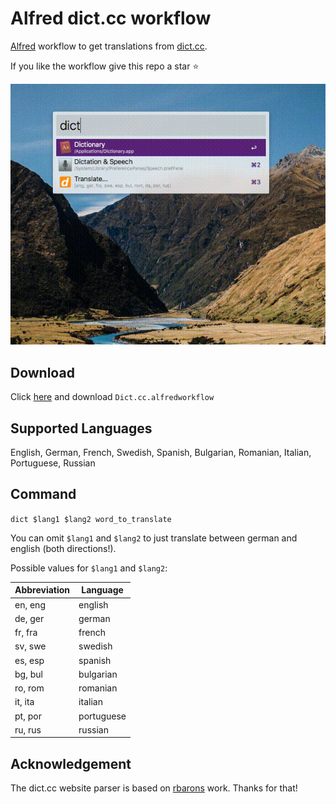 # Alfred dict.cc workflow

[Alfred](https://www.alfredapp.com/) workflow to get translations from [dict.cc](http//dict.cc).

If you like the workflow give this repo a star ⭐

![Exmple animation](alfred-dict.cc-example.gif)

## Download
Click [here](https://github.com/dennis-tra/alfred-dict.cc-workflow/releases/tag/v1.0.2) and download `Dict.cc.alfredworkflow`

## Supported Languages
English, German, French, Swedish, Spanish, Bulgarian, Romanian, Italian, Portuguese, Russian

## Command
`dict $lang1 $lang2 word_to_translate`

You can omit `$lang1` and `$lang2` to just translate between german and english (both directions!).

Possible values for `$lang1` and `$lang2`:


| Abbreviation  | Language  |
|---------------|---|
| en, eng | english |
| de, ger | german |
| fr, fra | french |
| sv, swe | swedish |
| es, esp | spanish |
| bg, bul | bulgarian |
| ro, rom | romanian |
| it, ita | italian |
| pt, por | portuguese |
| ru, rus | russian |

## Acknowledgement
The dict.cc website parser is based on [rbarons](https://github.com/rbaron/dict.cc.py) work. Thanks for that!
